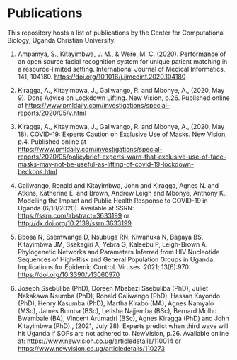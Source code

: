 # Publications
This repository hosts a list of publications by the Center for Computational Biology, Uganda Christian University.

1.	Ampamya, S., Kitayimbwa, J. M., & Were, M. C. (2020). Performance of an open source facial recognition system for unique patient matching in a resource-limited setting. International Journal of Medical Informatics, 141, 104180. https://doi.org/10.1016/j.ijmedinf.2020.104180

2. Kiragga, A., Kitayimbwa, J., Galiwango, R. and Mbonye, A., (2020, May 9). Dons Advise on Lockdown Lifting. New Vision, p.26. Published online at https://www.pmldaily.com/investigations/special-reports/2020/05/v.html

3. Kiragga, A., Kitayimbwa, J., Galiwango, R. and Mbonye, A., (2020, May 18). COVID-19: Experts Caution on Exclusive Use of Masks. New Vision, p.4. Published online at https://www.pmldaily.com/investigations/special-reports/2020/05/policybrief-experts-warn-that-exclusive-use-of-face-masks-may-not-be-useful-as-lifting-of-covid-19-lockdown-beckons.html

4. Galiwango, Ronald and Kitayimbwa, John and Kiragga, Agnes N. and Atkins, Katherine E. and Brown, Andrew Leigh and Mbonye, Anthony K., Modelling the Impact and Public Health Response to COVID-19 in Uganda (6/18/2020). Available at SSRN: https://ssrn.com/abstract=3633199 or http://dx.doi.org/10.2139/ssrn.3633199  

5. Bbosa N, Ssemwanga D, Nsubuga RN, Kiwanuka N, Bagaya BS, Kitayimbwa JM, Ssekagiri A, Yebra G, Kaleebu P, Leigh-Brown A. Phylogenetic Networks and Parameters Inferred from HIV Nucleotide Sequences of High-Risk and General Population Groups in Uganda: Implications for Epidemic Control. Viruses. 2021; 13(6):970. https://doi.org/10.3390/v13060970

6. Joseph Ssebuliba (PhD), Doreen Mbabazi Ssebuliba (PhD), Juliet Nakakawa Nsumba (PhD), Ronald Galiwango (PhD), Hassan Kayondo (PhD), Henry Kasumba (PhD), Martha Kirabo (MA), Agnes Namyalo (MSc), James Bumba (BSc), Letisha Najjemba (BSc), Bernard Molho Bwambale (BA), Vincent Arumadri (BSc), Agnes Kiragga (PhD) and John Kitayimbwa (PhD)., (2021, July 28). Experts predict when third wave will hit Uganda if SOPs are not adhered to. NewVision, p.26. Available online at: https://www.newvision.co.ug/articledetails/110014 or https://www.newvision.co.ug/articledetails/110273

